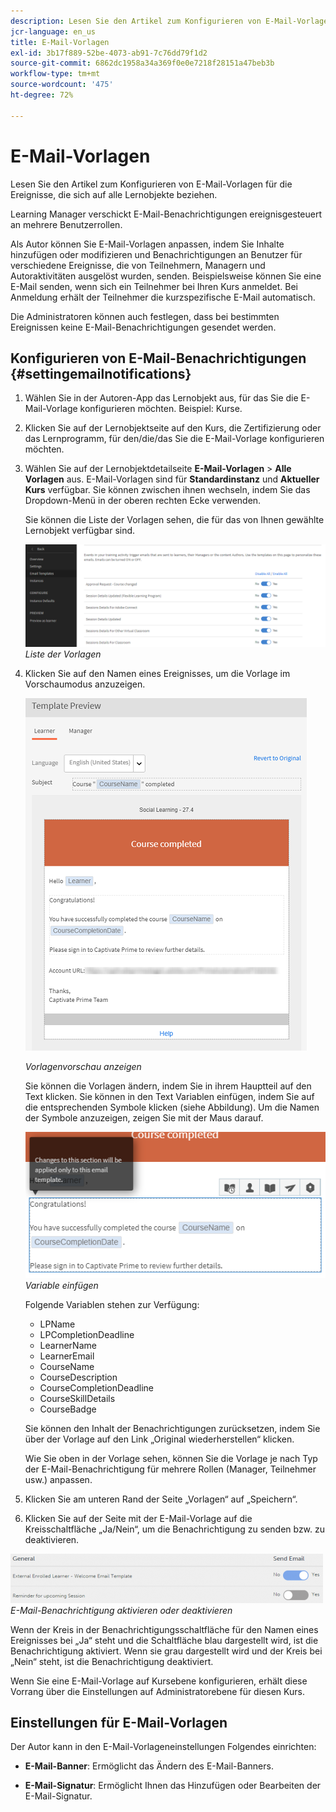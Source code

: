 ```yaml
---
description: Lesen Sie den Artikel zum Konfigurieren von E-Mail-Vorlagen für die Ereignisse, die sich auf alle Lernobjekte beziehen.
jcr-language: en_us
title: E-Mail-Vorlagen
exl-id: 3b17f889-52be-4073-ab91-7c76dd79f1d2
source-git-commit: 6862dc1958a34a369f0e0e7218f28151a47beb3b
workflow-type: tm+mt
source-wordcount: '475'
ht-degree: 72%

---
```


# E-Mail-Vorlagen

Lesen Sie den Artikel zum Konfigurieren von E-Mail-Vorlagen für die Ereignisse, die sich auf alle Lernobjekte beziehen.

Learning Manager verschickt E-Mail-Benachrichtigungen ereignisgesteuert an mehrere Benutzerrollen.

Als Autor können Sie E-Mail-Vorlagen anpassen, indem Sie Inhalte hinzufügen oder modifizieren und Benachrichtigungen an Benutzer für verschiedene Ereignisse, die von Teilnehmern, Managern und Autoraktivitäten ausgelöst wurden, senden. Beispielsweise können Sie eine E-Mail senden, wenn sich ein Teilnehmer bei Ihren Kurs anmeldet. Bei Anmeldung erhält der Teilnehmer die kurzspezifische E-Mail automatisch.

Die Administratoren können auch festlegen, dass bei bestimmten Ereignissen keine E-Mail-Benachrichtigungen gesendet werden.

## Konfigurieren von E-Mail-Benachrichtigungen {#settingemailnotifications}

1. Wählen Sie in der Autoren-App das Lernobjekt aus, für das Sie die E-Mail-Vorlage konfigurieren möchten. Beispiel: Kurse.

1. Klicken Sie auf der Lernobjektseite auf den Kurs, die Zertifizierung oder das Lernprogramm, für den/die/das Sie die E-Mail-Vorlage konfigurieren möchten.

1. Wählen Sie auf der Lernobjektdetailseite **E-Mail-Vorlagen** > **Alle Vorlagen** aus. E-Mail-Vorlagen sind für **Standardinstanz** und **Aktueller Kurs** verfügbar. Sie können zwischen ihnen wechseln, indem Sie das Dropdown-Menü in der oberen rechten Ecke verwenden.

   Sie können die Liste der Vorlagen sehen, die für das von Ihnen gewählte Lernobjekt verfügbar sind.

   ![](assets/email-templates-forlearningprograms.png)
   *Liste der Vorlagen*

1. Klicken Sie auf den Namen eines Ereignisses, um die Vorlage im Vorschaumodus anzuzeigen.

   ![](assets/preview-the-emailtemplateforyourlearningobject.png)

   *Vorlagenvorschau anzeigen*

   Sie können die Vorlagen ändern, indem Sie in ihrem Hauptteil auf den Text klicken. Sie können in den Text Variablen einfügen, indem Sie auf die entsprechenden Symbole klicken (siehe Abbildung). Um die Namen der Symbole anzuzeigen, zeigen Sie mit der Maus darauf.

   ![](assets/insert-variable.png)
   *Variable einfügen*

   Folgende Variablen stehen zur Verfügung:

   * LPName
   * LPCompletionDeadline
   * LearnerName
   * LearnerEmail
   * CourseName
   * CourseDescription
   * CourseCompletionDeadline
   * CourseSkillDetails
   * CourseBadge

   Sie können den Inhalt der Benachrichtigungen zurücksetzen, indem Sie über der Vorlage auf den Link „Original wiederherstellen“ klicken.

   Wie Sie oben in der Vorlage sehen, können Sie die Vorlage je nach Typ der E-Mail-Benachrichtigung für mehrere Rollen (Manager, Teilnehmer usw.) anpassen.

1. Klicken Sie am unteren Rand der Seite „Vorlagen“ auf „Speichern“.
1. Klicken Sie auf der Seite mit der E-Mail-Vorlage auf die Kreisschaltfläche „Ja/Nein“, um die Benachrichtigung zu senden bzw. zu deaktivieren.

![](assets/email-notification-e1437624109719.png)
*E-Mail-Benachrichtigung aktivieren oder deaktivieren*

Wenn der Kreis in der Benachrichtigungsschaltfläche für den Namen eines Ereignisses bei „Ja“ steht und die Schaltfläche blau dargestellt wird, ist die Benachrichtigung aktiviert. Wenn sie grau dargestellt wird und der Kreis bei „Nein“ steht, ist die Benachrichtigung deaktiviert.

Wenn Sie eine E-Mail-Vorlage auf Kursebene konfigurieren, erhält diese Vorrang über die Einstellungen auf Administratorebene für diesen Kurs.

## Einstellungen für E-Mail-Vorlagen

Der Autor kann in den E-Mail-Vorlageneinstellungen Folgendes einrichten:

* **E-Mail-Banner**: Ermöglicht das Ändern des E-Mail-Banners.

* **E-Mail-Signatur**: Ermöglicht Ihnen das Hinzufügen oder Bearbeiten der E-Mail-Signatur.
